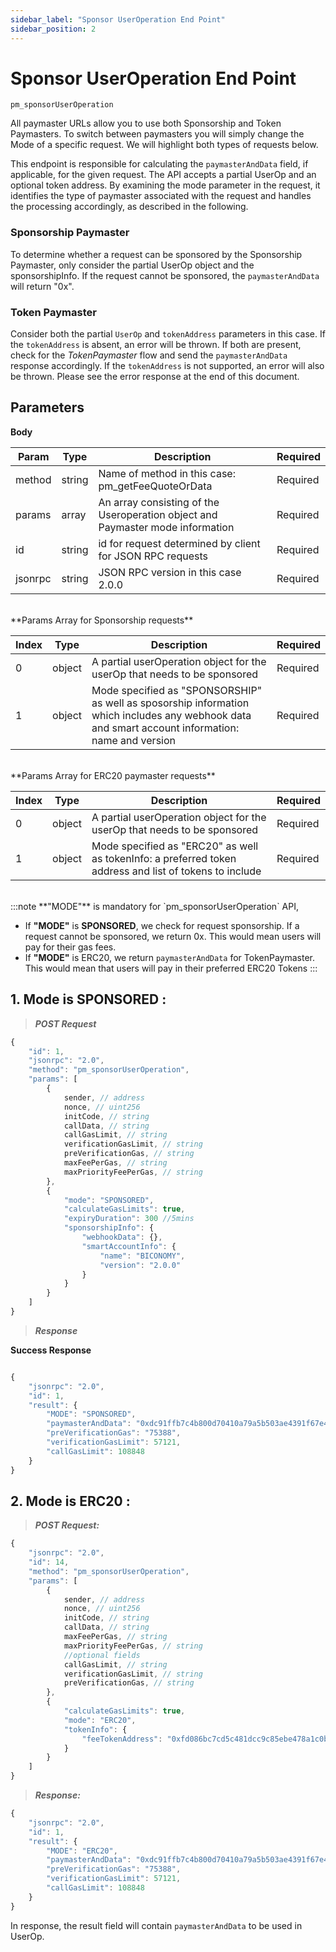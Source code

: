 ```yaml
---
sidebar_label: "Sponsor UserOperation End Point"
sidebar_position: 2
---
```


# Sponsor UserOperation End Point
`pm_sponsorUserOperation`

All paymaster URLs allow you to use both Sponsorship and Token Paymasters. To switch between paymasters you will simply change the Mode of a specific request. We will highlight both types of requests below.

This endpoint is responsible for calculating the `paymasterAndData` field, if applicable, for the given request.
The API accepts a partial UserOp and an optional token address. By examining the mode parameter in the request, it identifies the type of paymaster associated with the request and handles the processing accordingly, as described in the following.

### Sponsorship Paymaster

To determine whether a request can be sponsored by the Sponsorship Paymaster, only consider the partial UserOp object and the sponsorshipInfo. If the request cannot be sponsored, the `paymasterAndData` will return "0x".

### Token Paymaster

Consider both the partial `UserOp` and `tokenAddress` parameters in this case. If the `tokenAddress` is absent, an error will be thrown. If both are present, check for the _TokenPaymaster_ flow and send the `paymasterAndData` response accordingly. If the `tokenAddress` is not supported, an error will also be thrown. Please see the error response at the end of this document.

## Parameters

**Body**

| Param   | Type   | Description                                                                    | Required |
| ------- | ------ | ------------------------------------------------------------------------------ | -------- |
| method  | string | Name of method in this case: pm_getFeeQuoteOrData                              | Required |
| params  | array  | An array consisting of the Useroperation object and Paymaster mode information | Required |
| id      | string | id for request determined by client for JSON RPC requests                      | Required |
| jsonrpc | string | JSON RPC version in this case 2.0.0                                            | Required |

<br/>
**Params Array for Sponsorship requests**

| Index | Type   | Description                                                                                                                                       | Required |
| ----- | ------ | ------------------------------------------------------------------------------------------------------------------------------------------------- | -------- |
| 0     | object | A partial userOperation object for the userOp that needs to be sponsored                                                                          | Required |
| 1     | object | Mode specified as "SPONSORSHIP" as well as sposorship information which includes any webhook data and smart account information: name and version | Required |

<br/>
**Params Array for ERC20 paymaster requests**

| Index | Type   | Description                                                                                             | Required |
| ----- | ------ | ------------------------------------------------------------------------------------------------------- | -------- |
| 0     | object | A partial userOperation object for the userOp that needs to be sponsored                                | Required |
| 1     | object | Mode specified as "ERC20" as well as tokenInfo: a preferred token address and list of tokens to include | Required |

<br/>
:::note
**"MODE"** is mandatory for `pm_sponsorUserOperation` API,

- If **"MODE"** is **SPONSORED**, we check for request sponsorship. If a request cannot be sponsored, we return 0x. This would mean users will pay for their gas fees.
- If **"MODE"** is ERC20, we return `paymasterAndData` for TokenPaymaster. This would mean that users will pay in their preferred ERC20 Tokens
  :::

## 1. Mode is **SPONSORED** :

> **_POST Request_**

```javascript
{
    "id": 1,
    "jsonrpc": "2.0",
    "method": "pm_sponsorUserOperation",
    "params": [
        {
            sender, // address
            nonce, // uint256
            initCode, // string
            callData, // string
            callGasLimit, // string
            verificationGasLimit, // string
            preVerificationGas, // string
            maxFeePerGas, // string
            maxPriorityFeePerGas, // string
        },
        {
            "mode": "SPONSORED",
            "calculateGasLimits": true,
            "expiryDuration": 300 //5mins
            "sponsorshipInfo": {
                "webhookData": {},
                "smartAccountInfo": {
                    "name": "BICONOMY",
                    "version": "2.0.0"
                }
            }
        }
    ]
}

```

> **_Response_**

**Success Response**

```javascript

{
    "jsonrpc": "2.0",
    "id": 1,
    "result": {
        "MODE": "SPONSORED",
        "paymasterAndData": "0xdc91ffb7c4b800d70410a79a5b503ae4391f67e40000000000000000000000007306ac7a32eb690232de81a9ffb44bb346026fab00000000000000000000000000000000000000000000000000000000000000400000000000000000000000000000000000000000000000000000000000000041e1f74852c31150f18ef4e472b748148f8ae031849032218b26170414a18c9f99516eb13a4a9bd35d1334194348cccee3d270b6e7bb400b39f0c8d645266ead601c00000000000000000000000000000000000000000000000000000000000000",
        "preVerificationGas": "75388",
        "verificationGasLimit": 57121,
        "callGasLimit": 108848
    }
}
```

## 2. Mode is **ERC20** :

> **_POST Request:_**

```javascript
{
    "jsonrpc": "2.0",
    "id": 14,
    "method": "pm_sponsorUserOperation",
    "params": [
        {
            sender, // address
            nonce, // uint256
            initCode, // string
            callData, // string
            maxFeePerGas, // string
            maxPriorityFeePerGas, // string
            //optional fields
            callGasLimit, // string
            verificationGasLimit, // string
            preVerificationGas, // string
        },
        {
            "calculateGasLimits": true,
            "mode": "ERC20",
            "tokenInfo": {
                "feeTokenAddress": "0xfd086bc7cd5c481dcc9c85ebe478a1c0b69fcbb9"
            }
        }
    ]
}
```

> **_Response:_**

```javascript
{
    "jsonrpc": "2.0",
    "id": 1,
    "result": {
        "MODE": "ERC20",
        "paymasterAndData": "0xdc91ffb7c4b800d70410a79a5b503ae4391f67e40000000000000000000000007306ac7a32eb690232de81a9ffb44bb346026fab00000000000000000000000000000000000000000000000000000000000000400000000000000000000000000000000000000000000000000000000000000041e1f74852c31150f18ef4e472b748148f8ae031849032218b26170414a18c9f99516eb13a4a9bd35d1334194348cccee3d270b6e7bb400b39f0c8d645266ead601c00000000000000000000000000000000000000000000000000000000000000",
        "preVerificationGas": "75388",
        "verificationGasLimit": 57121,
        "callGasLimit": 108848
    }
}
```

In response, the result field will contain `paymasterAndData` to be used in UserOp.
